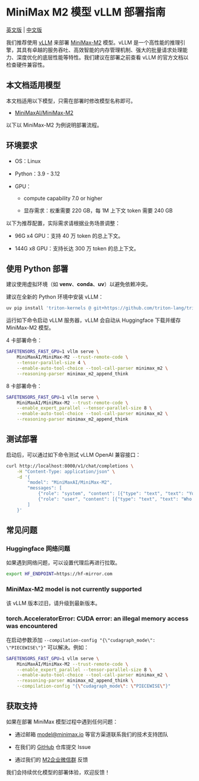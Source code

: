 # MiniMax M2 模型 vLLM 部署指南

[英文版](./vllm_deploy_guide.md) | [中文版](./vllm_deploy_guide_cn.md)

我们推荐使用 [vLLM](https://docs.vllm.ai/en/stable/) 来部署 [MiniMax-M2](https://huggingface.co/MiniMaxAI/MiniMax-M2) 模型。vLLM 是一个高性能的推理引擎，其具有卓越的服务吞吐、高效智能的内存管理机制、强大的批量请求处理能力、深度优化的底层性能等特性。我们建议在部署之前查看 vLLM 的官方文档以检查硬件兼容性。

## 本文档适用模型

本文档适用以下模型，只需在部署时修改模型名称即可。

- [MiniMaxAI/MiniMax-M2](https://huggingface.co/MiniMaxAI/MiniMax-M2)

以下以 MiniMax-M2 为例说明部署流程。

## 环境要求

- OS：Linux

- Python：3.9 - 3.12

- GPU：

  - compute capability 7.0 or higher

  - 显存需求：权重需要 220 GB，每 1M 上下文 token 需要 240 GB

以下为推荐配置，实际需求请根据业务场景调整：

- 96G x4 GPU：支持 40 万 token 的总上下文。

- 144G x8 GPU：支持长达 300 万 token 的总上下文。

## 使用 Python 部署

建议使用虚拟环境（如 **venv**、**conda**、**uv**）以避免依赖冲突。

建议在全新的 Python 环境中安装 vLLM：
```bash
uv pip install 'triton-kernels @ git+https://github.com/triton-lang/triton.git@v3.5.0#subdirectory=python/triton_kernels'  vllm --extra-index-url https://wheels.vllm.ai/nightly --prerelease=allow
```

运行如下命令启动 vLLM 服务器，vLLM 会自动从 Huggingface 下载并缓存 MiniMax-M2 模型。

4 卡部署命令：

```bash
SAFETENSORS_FAST_GPU=1 vllm serve \
    MiniMaxAI/MiniMax-M2 --trust-remote-code \
    --tensor-parallel-size 4 \
    --enable-auto-tool-choice --tool-call-parser minimax_m2 \
    --reasoning-parser minimax_m2_append_think
```

8 卡部署命令：

```bash
SAFETENSORS_FAST_GPU=1 vllm serve \
    MiniMaxAI/MiniMax-M2 --trust-remote-code \
    --enable_expert_parallel --tensor-parallel-size 8 \
    --enable-auto-tool-choice --tool-call-parser minimax_m2 \
    --reasoning-parser minimax_m2_append_think 
```

## 测试部署

启动后，可以通过如下命令测试 vLLM OpenAI 兼容接口：

```bash
curl http://localhost:8000/v1/chat/completions \
    -H "Content-Type: application/json" \
    -d '{
        "model": "MiniMaxAI/MiniMax-M2",
        "messages": [
            {"role": "system", "content": [{"type": "text", "text": "You are a helpful assistant."}]},
            {"role": "user", "content": [{"type": "text", "text": "Who won the world series in 2020?"}]}
        ]
    }'
```

## 常见问题

### Huggingface 网络问题

如果遇到网络问题，可以设置代理后再进行拉取。

```bash
export HF_ENDPOINT=https://hf-mirror.com
```

### MiniMax-M2 model is not currently supported

该 vLLM 版本过旧，请升级到最新版本。

### torch.AcceleratorError: CUDA error: an illegal memory access was encountered
在启动参数添加 `--compilation-config "{\"cudagraph_mode\": \"PIECEWISE\"}"` 可以解决。例如：

```bash
SAFETENSORS_FAST_GPU=1 vllm serve \
    MiniMaxAI/MiniMax-M2 --trust-remote-code \
    --enable_expert_parallel --tensor-parallel-size 8 \
    --enable-auto-tool-choice --tool-call-parser minimax_m2 \
    --reasoning-parser minimax_m2_append_think \
    --compilation-config "{\"cudagraph_mode\": \"PIECEWISE\"}"
```

## 获取支持

如果在部署 MiniMax 模型过程中遇到任何问题：

- 通过邮箱 [model@minimax.io](mailto:model@minimax.io) 等官方渠道联系我们的技术支持团队

- 在我们的 [GitHub](https://github.com/MiniMax-AI) 仓库提交 Issue

- 通过我们的 [M2企业微信群](https://huggingface.co/MiniMaxAI/MiniMax-M2/blob/main/figures/wechat.jpeg) 反馈

我们会持续优化模型的部署体验，欢迎反馈！
